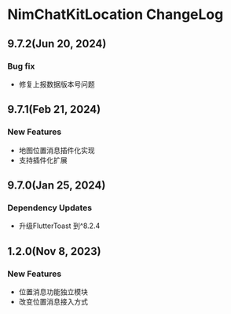 # NimChatKitLocation ChangeLog

## 9.7.2(Jun 20, 2024)
### Bug fix
* 修复上报数据版本号问题

## 9.7.1(Feb 21, 2024)
### New Features
* 地图位置消息插件化实现
* 支持插件化扩展

## 9.7.0(Jan 25, 2024)
### Dependency Updates
* 升级FlutterToast 到^8.2.4

## 1.2.0(Nov 8, 2023)
### New Features
* 位置消息功能独立模块
* 改变位置消息接入方式
